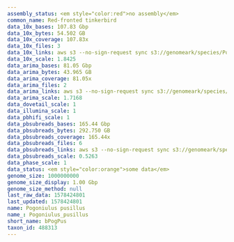 ```yaml
---
assembly_status: <em style="color:red">no assembly</em>
common_name: Red-fronted tinkerbird
data_10x_bases: 107.83 Gbp
data_10x_bytes: 54.502 GB
data_10x_coverage: 107.83x
data_10x_files: 3
data_10x_links: aws s3 --no-sign-request sync s3://genomeark/species/Pogoniulus_pusillus/bPogPus1/genomic_data/10x/ .<br>
data_10x_scale: 1.8425
data_arima_bases: 81.05 Gbp
data_arima_bytes: 43.965 GB
data_arima_coverage: 81.05x
data_arima_files: 2
data_arima_links: aws s3 --no-sign-request sync s3://genomeark/species/Pogoniulus_pusillus/bPogPus1/genomic_data/arima/ .<br>
data_arima_scale: 1.7168
data_dovetail_scale: 1
data_illumina_scale: 1
data_pbhifi_scale: 1
data_pbsubreads_bases: 165.44 Gbp
data_pbsubreads_bytes: 292.750 GB
data_pbsubreads_coverage: 165.44x
data_pbsubreads_files: 6
data_pbsubreads_links: aws s3 --no-sign-request sync s3://genomeark/species/Pogoniulus_pusillus/bPogPus1/genomic_data/pacbio/ . --exclude "*ccs.bam*"<br>
data_pbsubreads_scale: 0.5263
data_phase_scale: 1
data_status: <em style="color:orange">some data</em>
genome_size: 1000000000
genome_size_display: 1.00 Gbp
genome_size_method: null
last_raw_data: 1578424801
last_updated: 1578424801
name: Pogoniulus pusillus
name_: Pogoniulus_pusillus
short_name: bPogPus
taxon_id: 488313
---
```

